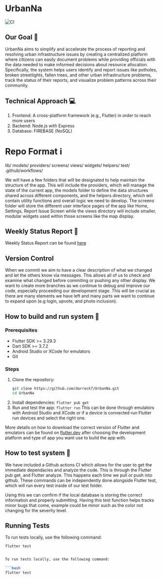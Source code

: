 # UrbanNa 

![CI](https://github.com/darrock7/UrbanNa/actions/workflows/flutter.yml/badge.svg)

## Our Goal 🎯

UrbanNa aims to simplify and accelerate the process of reporting and resolving urban infrastructure issues by creating a centralized platform where citizens can easily document problems while providing officials with the data needed to make informed decisions about resource allocation. Specifically, the system helps users identify and report issues like potholes, broken streetlights, fallen trees, and other urban infrastructure problems, track the status of their reports, and visualize problem patterns across their community.

## Technical Approach 💻
1. Frontend: A cross-platform framework (e.g., Flutter) in order to reach more users
2. Backend: Node.js with Express
3. Database: FIREBASE (NoSQL)

# Repo Format ℹ️
lib/
  models/
  providers/
  screens/
  views/
  widgets/
  helpers/
test/
.github/workflows/

We will have a few folders that will be designated to help maintain the structure of the app. This will include the providers, which will manage the state of the current app, the models folder to define the data structures shared across different components, and the helpers directory, which will contain utility functions and overall logic we need to develop. The screens folder will store the different user interface pages of the app like Home, Settings, Report Issue Screen while the views directory will include smaller, modular widgets used within those screens like the map display.

## Weekly Status Report 📄
Weekly Status Report can be found [here](https://docs.google.com/document/d/10sjFqyLY74quO8Lj4e5b28xgHaAJKX6YRBoEvSDAfjE/edit?usp=sharing)

## Version Control
When we commit we aim to have a clear description of what we changed and let the others know via messages. This allows all of us to check and examine what changed before commiting or pushing any other display. We want to create more branches as we continue to debug and improve our code, especially proceeding our development stage. This will be crucial as there are many elements we have left and many parts we want to continue to expand upon (e.g login, upvote, and photo inclusion).

## How to build and run system 🧰
### Prerequisites
- Flutter SDK >= 3.29.3
- Dart SDK >= 3.7.2
- Android Studio or XCode for emulators
- Git

### Steps
1. Clone the repository:
   ```sh
   git clone https://github.com/darrock7/UrbanNa.git
   cd UrbanNa
2. Install dependencies:
   `flutter pub get `
3. Run and test the app:
   `flutter run`
This can be done through emulators with Android Studio and XCode or if a device is connected run Flutter run devices and select the right one.

More details on how to download the correct version of Flutter and emulators can be found on [flutter.dev](https://docs.flutter.dev/get-started/install?_gl=1*1xz7z94*_ga*MzQxMTYyMTU3LjE3NDU1MjcwMTQ.*_ga_04YGWK0175*czE3NDc3ODc2OTkkbzckZzAkdDE3NDc3ODc2OTkkajAkbDAkaDA.) after choosing the development platform and type of app you want use to build the app with.

## How to test system 🧪
We have included a Github actions CI which allows for the user to get the immediate dependacies and analyze the code. This is through the Flutter pub get, and Flutter analyze. This happens each time we pull or push into github. These commands can be independently done alongside Flutter test, which will run every test inside of our test folder. 

Using this we can confirm if the local database is storing the correct information and properly submitting. Having this test function helps tracks minor bugs that come, example could be minor such as the color not changing for the severity level.

## 

## Running Tests

To run tests locally, use the following command:

```bash
flutter test


To run tests locally, use the following command:

```bash
flutter test

